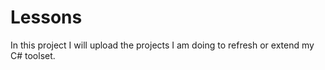 # Lessons
In this project I will upload the projects I am doing to refresh or extend my C# toolset. 
